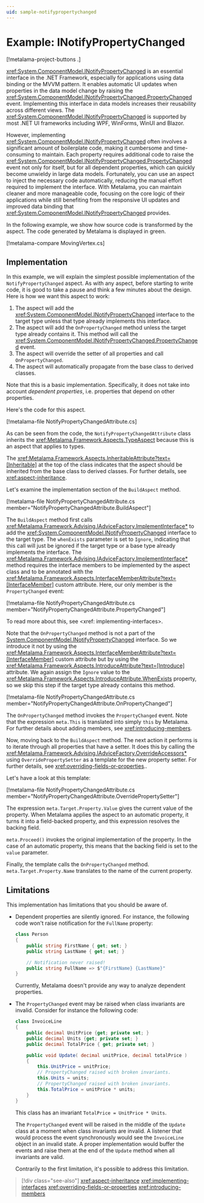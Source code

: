 ```yaml
---
uid: sample-notifypropertychanged
---
```


# Example: INotifyPropertyChanged

[!metalama-project-buttons .]

<xref:System.ComponentModel.INotifyPropertyChanged> is an essential interface in the .NET Framework, especially for applications using data binding or the MVVM pattern. It enables automatic UI updates when properties in the data model change by raising the <xref:System.ComponentModel.INotifyPropertyChanged.PropertyChanged> event. Implementing this interface in data models increases their reusability across different views. The <xref:System.ComponentModel.INotifyPropertyChanged> is supported by most .NET UI frameworks including WPF, WinForms, WinUI and Blazor.

However, implementing <xref:System.ComponentModel.INotifyPropertyChanged> often involves a significant amount of boilerplate code, making it cumbersome and time-consuming to maintain. Each property requires additional code to raise the <xref:System.ComponentModel.INotifyPropertyChanged.PropertyChanged> event not only for itself, but for all dependent properties, which can quickly become unwieldy in large data models. Fortunately, you can use an aspect to inject the necessary code automatically, reducing the manual effort required to implement the interface. With Metalama, you can maintain cleaner and more manageable code, focusing on the core logic of their applications while still benefiting from the responsive UI updates and improved data binding that <xref:System.ComponentModel.INotifyPropertyChanged> provides.

In the following example, we show how source code is transformed by the aspect. The code generated by Metalama is displayed in green.

[!metalama-compare MovingVertex.cs]

## Implementation

In this example, we will explain the simplest possible implementation of the `NotifyPropertyChanged` aspect. As with any aspect, before starting to write code, it is good to take a pause and think a few minutes about the design. Here is how we want this aspect to work:

1. The aspect will add the <xref:System.ComponentModel.INotifyPropertyChanged> interface to the target type unless that type already implements this interface.
2. The aspect will add the `OnPropertyChanged` method unless the target type already contains it. This method will call the <xref:System.ComponentModel.INotifyPropertyChanged.PropertyChanged> event.
3. The aspect will override the setter of all properties and call `OnPropertyChanged`.
4. The aspect will automatically propagate from the base class to derived classes.

Note that this is a basic implementation. Specifically, it does not take into account _dependent properties_, i.e. properties that depend on other properties.

Here's the code for this aspect.

[!metalama-file NotifyPropertyChangedAttribute.cs]

As can be seen from the code, the `NotifyPropertyChangedAttribute` class inherits the <xref:Metalama.Framework.Aspects.TypeAspect> because this is an aspect that applies to types.

The <xref:Metalama.Framework.Aspects.InheritableAttribute?text=[Inheritable]> at the top of the class indicates that the aspect should be inherited from the base class to derived classes. For further details, see <xref:aspect-inheritance>.

Let's examine the implementation section of the `BuildAspect` method.

[!metalama-file NotifyPropertyChangedAttribute.cs member="NotifyPropertyChangedAttribute.BuildAspect"]

The `BuildAspect` method first calls <xref:Metalama.Framework.Advising.IAdviceFactory.ImplementInterface*> to add the <xref:System.ComponentModel.INotifyPropertyChanged> interface to the target type. The `whenExists` parameter is set to `Ignore`, indicating that this call will just be ignored if the target type or a base type already implements the interface. The <xref:Metalama.Framework.Advising.IAdviceFactory.ImplementInterface*> method requires the interface members to be implemented by the aspect class and to be annotated with the <xref:Metalama.Framework.Aspects.InterfaceMemberAttribute?text=[InterfaceMember]> custom attribute. Here, our only member is the `PropertyChanged` event:

[!metalama-file NotifyPropertyChangedAttribute.cs member="NotifyPropertyChangedAttribute.PropertyChanged"]

To read more about this, see <xref: implementing-interfaces>.

Note that the `OnPropertyChanged` method is not a part of the [System.ComponentModel.INotifyPropertyChanged](xref:System.ComponentModel.INotifyPropertyChanged) interface. So we introduce it not by using the <xref:Metalama.Framework.Aspects.InterfaceMemberAttribute?text=[InterfaceMember]> custom attribute but by using the <xref:Metalama.Framework.Aspects.IntroduceAttribute?text=[Introduce]> attribute. We again assign the `Ignore` value to the <xref:Metalama.Framework.Aspects.IntroduceAttribute.WhenExists> property, so we skip this step if the target type already contains this method.

[!metalama-file NotifyPropertyChangedAttribute.cs member="NotifyPropertyChangedAttribute.OnPropertyChanged"]

The `OnPropertyChanged` method invokes the `PropertyChanged` event. Note that the expression `meta.This` is translated into simply `this` by Metalama. For further details about adding members, see <xref:introducing-members>.

Now, moving back to the `BuildAspect` method. The next action it performs is to iterate through all properties that have a setter. It does this by calling the <xref:Metalama.Framework.Advising.IAdviceFactory.OverrideAccessors*> using `OverridePropertySetter` as a template for the new property setter. For further details, see <xref:overriding-fields-or-properties>..

Let's have a look at this template:

[!metalama-file NotifyPropertyChangedAttribute.cs member="NotifyPropertyChangedAttribute.OverridePropertySetter"]

The expression `meta.Target.Property.Value` gives the current value of the property. When Metalama applies the aspect to an automatic property, it turns it into a field-backed property, and this expression resolves the backing field.

`meta.Proceed()` invokes the original implementation of the property. In the case of an automatic property, this means that the backing field is set to the `value` parameter.

Finally, the template calls the `OnPropertyChanged` method. `meta.Target.Property.Name` translates to the name of the current property.

## Limitations

This implementation has limitations that you should be aware of.

* Dependent properties are silently ignored. For instance, the following code won't raise notification for the `FullName` property:

    ```csharp
    class Person
    {
        public string FirstName { get; set; }
        public string LastName { get; set; }

        // Notification never raised!
        public string FullName => $"{FirstName} {LastName}"
    }
    ```

    Currently, Metalama doesn't provide any way to analyze dependent properties.

* The `PropertyChanged` event may be raised when class invariants are invalid. Consider for instance the following code:

    ```csharp
    class InvoiceLine
    {
        public decimal UnitPrice {get; private set; }
        public decimal Units {get; private set; }
        public decimal TotalPrice { get; private set; }

        public void Update( decimal unitPrice, decimal totalPrice )
        {
            this.UnitPrice = unitPrice;
            // PropertyChanged raised with broken invariants.
            this.Units = units;
            // PropertyChanged raised with broken invariants.
            this.TotalPrice = unitPrice * units;
        }
    }
    ```

    This class has an invariant `TotalPrice = UnitPrice * Units`. 

    The `PropertyChanged` event will be raised in the middle of the `Update` class at a moment when class invariants are invalid. A listener that would process the event synchronously would see the `InvoiceLine` object in an invalid state. A proper implementation would buffer the events and raise them at the end of the `Update` method when all invariants are valid.

    Contrarily to the first limitation, it's possible to address this limitation.

> [!div class="see-also"]
> <xref:aspect-inheritance>
> <xref:implementing-interfaces>
> <xref:overriding-fields-or-properties>
> <xref:introducing-members>
